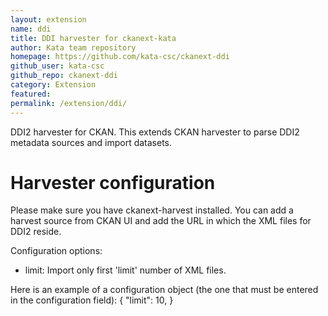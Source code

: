 ```yaml
---
layout: extension
name: ddi
title: DDI harvester for ckanext-kata
author: Kata team repository
homepage: https://github.com/kata-csc/ckanext-ddi
github_user: kata-csc
github_repo: ckanext-ddi
category: Extension
featured: 
permalink: /extension/ddi/
---
```



DDI2 harvester for CKAN. This extends CKAN harvester to parse DDI2 metadata sources and import datasets.

Harvester configuration
=======================

Please make sure you have ckanext-harvest installed. You can add a harvest source from CKAN UI and add the URL in which the XML files for DDI2 reside.

Configuration options:

-   limit: Import only first 'limit' number of XML files.

Here is an example of a configuration object (the one that must be entered in
the configuration field):
{
"limit": 10,
}

